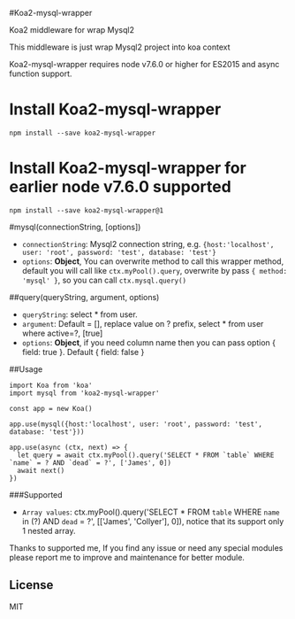 #Koa2-mysql-wrapper

Koa2 middleware for wrap Mysql2

This middleware is just wrap Mysql2 project into koa context

Koa2-mysql-wrapper requires node v7.6.0 or higher for ES2015 and async function support.

# Install Koa2-mysql-wrapper
```
npm install --save koa2-mysql-wrapper
```
# Install Koa2-mysql-wrapper for earlier node v7.6.0 supported
```
npm install --save koa2-mysql-wrapper@1
```

#mysql(connectionString, [options])
* `connectionString`: Mysql2 connection string, e.g. `{host:'localhost', user: 'root', password: 'test', database: 'test'}`
* `options`: **Object**, You can overwrite method to call this wrapper method, default you will call like `ctx.myPool().query`, overwrite by pass `{ method: 'mysql' }`, so you can call `ctx.mysql.query()`

##query(queryString, argument, options)
* `queryString`: select * from user.
* `argument`: Default = [], replace value on ? prefix, select * from user where active=?, [true]
* `options`: **Object**, if you need column name then you can pass option { field: true }. Default { field: false }

##Usage
```
import Koa from 'koa'
import mysql from 'koa2-mysql-wrapper'

const app = new Koa()

app.use(mysql({host:'localhost', user: 'root', password: 'test', database: 'test'}))

app.use(async (ctx, next) => {
  let query = await ctx.myPool().query('SELECT * FROM `table` WHERE `name` = ? AND `dead` = ?', ['James', 0])
  await next()
})
```

###Supported
* `Array values`: ctx.myPool().query('SELECT * FROM `table` WHERE `name` in (?) AND `dead` = ?', [['James', 'Collyer'], 0]), notice that its support only 1 nested array.



Thanks to supported me, If you find any issue or need any special modules please report me to improve and maintenance for better module.

## License

MIT
